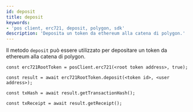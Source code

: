 ```yaml
---
id: deposit
title: deposit
keywords:
- 'pos client, erc721, deposit, polygon, sdk'
description: 'Deposita un token da ethereum alla catena di polygon.'
---
```


Il metodo `deposit` può essere utilizzato per depositare un token da ethereum alla catena di polygon.

```
const erc721RootToken = posClient.erc721(<root token address>, true);

const result = await erc721RootToken.deposit(<token id>, <user address>);

const txHash = await result.getTransactionHash();

const txReceipt = await result.getReceipt();

```
